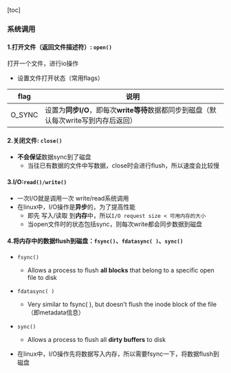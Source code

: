 [toc]

### 系统调用

#### 1.打开文件（返回文件描述符）: `open()`

打开一个文件，进行io操作

* 设置文件打开状态（常用flags）

|flag|说明|
|-|-|
|O_SYNC|设置为**同步I/O**，即每次**write等待**数据都同步到磁盘（默认每次write写到内存后返回）|

#### 2.关闭文件: `close()`
* **不会保证**数据sync到了磁盘
  * 当往已有数据的文件中写数据，close时会进行flush，所以速度会比较慢

#### 3.I/O:`read()/write()`
* 一次I/O就是调用一次 write/read系统调用
* 在linux中，I/O操作是**异步**的，为了提高性能
  * 即先 写入/读取 到**内存**中，所以`I/O request size < 可用内存的大小`
  * 当open文件时的状态包括sync，则每次write都会同步数据到磁盘

#### 4.将内存中的数据flush到磁盘：`fsync()`、`fdatasync( )`、`sync()`
* `fsync()`
  *  Allows a process to flush **all blocks** that belong to a specific open file to disk
* `fdatasync( )`
  * Very similar to fsync( ), but doesn’t flush the inode block of the file（即metadata信息）
* `sync()`
  * Allows a process to flush all **dirty buffers** to disk



* 在linux中，I/O操作先将数据写入内存，所以需要fsync一下，将数据flush到磁盘
